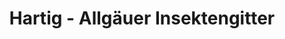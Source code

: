 ---
title: "Hartig - Allgäuer Insektengitter"
url: /kempten-allgaeu/hartig-allgaeuer-insektengitter/
shop: Baumarkt
---
